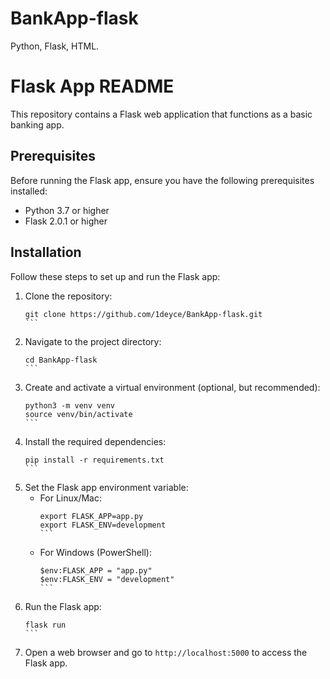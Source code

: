 # BankApp-flask
Python, Flask, HTML.

# Flask App README

This repository contains a Flask web application that functions as a basic banking app.

## Prerequisites

Before running the Flask app, ensure you have the following prerequisites installed:

- Python 3.7 or higher
- Flask 2.0.1 or higher

## Installation

Follow these steps to set up and run the Flask app:

1. Clone the repository:
   `````shell
   git clone https://github.com/1deyce/BankApp-flask.git 
   ```

2. Navigate to the project directory:
   ````shell
   cd BankApp-flask
   ```

3. Create and activate a virtual environment (optional, but recommended):
   ````shell
   python3 -m venv venv
   source venv/bin/activate
   ```

4. Install the required dependencies:
   ````shell
   pip install -r requirements.txt
   ```

5. Set the Flask app environment variable:
   - For Linux/Mac:
     ````shell
     export FLASK_APP=app.py
     export FLASK_ENV=development
     ```

   - For Windows (PowerShell):
     ````shell
     $env:FLASK_APP = "app.py"
     $env:FLASK_ENV = "development"
     ```

6. Run the Flask app:
   ````shell
   flask run
   ```

7. Open a web browser and go to `http://localhost:5000` to access the Flask app.
